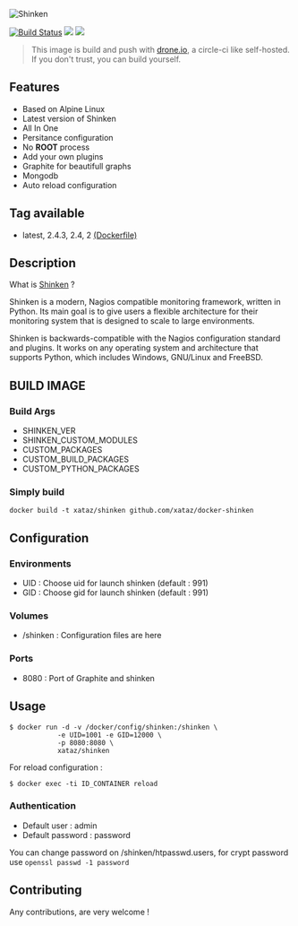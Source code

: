 ![Shinken](http://www.shinken-monitoring.org/img/LogoFrameworkBlack.png)

[![Build Status](https://drone.xataz.net/api/badges/xataz/docker-shinken/status.svg)](https://drone.xataz.net/xataz/docker-shinken)
[![](https://images.microbadger.com/badges/image/xataz/shinken.svg)](https://microbadger.com/images/xataz/shinken "Get your own image badge on microbadger.com")
[![](https://images.microbadger.com/badges/version/xataz/shinken.svg)](https://microbadger.com/images/xataz/shinken "Get your own version badge on microbadger.com")

> This image is build and push with [drone.io](https://github.com/drone/drone), a circle-ci like self-hosted.
> If you don't trust, you can build yourself.

## Features
* Based on Alpine Linux
* Latest version of Shinken
* All In One
* Persitance configuration
* No **ROOT** process
* Add your own plugins
* Graphite for beautifull graphs
* Mongodb
* Auto reload configuration

## Tag available
* latest, 2.4.3, 2.4, 2 [(Dockerfile)](https://github.com/xataz/docker-shinken)

## Description
What is [Shinken](http://www.shinken-monitoring.org/) ?

Shinken is a modern, Nagios compatible monitoring framework, written in Python. Its main goal is to give users a flexible architecture for their monitoring system that is designed to scale to large environments.

Shinken is backwards-compatible with the Nagios configuration standard and plugins. It works on any operating system and architecture that supports Python, which includes Windows, GNU/Linux and FreeBSD.

## BUILD IMAGE
### Build Args
* SHINKEN_VER
* SHINKEN_CUSTOM_MODULES
* CUSTOM_PACKAGES
* CUSTOM_BUILD_PACKAGES
* CUSTOM_PYTHON_PACKAGES


### Simply build
```shell
docker build -t xataz/shinken github.com/xataz/docker-shinken
```

## Configuration
### Environments
* UID : Choose uid for launch shinken (default : 991)
* GID : Choose gid for launch shinken (default : 991)

### Volumes
* /shinken : Configuration files are here

### Ports
* 8080 : Port of Graphite and shinken

## Usage
```shell
$ docker run -d -v /docker/config/shinken:/shinken \
            -e UID=1001 -e GID=12000 \
            -p 8080:8080 \
            xataz/shinken
```

For reload configuration :
```shell
$ docker exec -ti ID_CONTAINER reload
```

### Authentication
* Default user : admin
* Default password : password

You can change password on /shinken/htpasswd.users, for crypt password use `openssl passwd -1 password`

## Contributing
Any contributions, are very welcome !